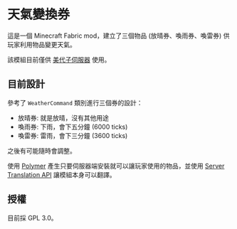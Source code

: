 # 天氣變換券

這是一個 Minecraft Fabric mod，建立了三個物品 (放晴券、喚雨券、喚雷券) 供玩家利用物品變更天氣。

該模組目前僅供 [美代子伺服器](https://discord.gg/mSdMqEAAFW) 使用。

## 目前設計
參考了 `WeatherCommand` 類別進行三個券的設計：

- 放晴券: 就是放晴，沒有其他用途
- 喚雨券: 下雨，會下五分鐘 (6000 ticks)
- 喚雷券: 雷雨，會下三分鐘 (3600 ticks)

之後有可能隨時會調整。

使用 [Polymer](https://github.com/Patbox/polymer) 產生只要伺服器端安裝就可以讓玩家使用的物品，並使用 [Server Translation API](https://github.com/NucleoidMC/Server-Translations) 讓模組本身可以翻譯。

## 授權
目前採 GPL 3.0。

